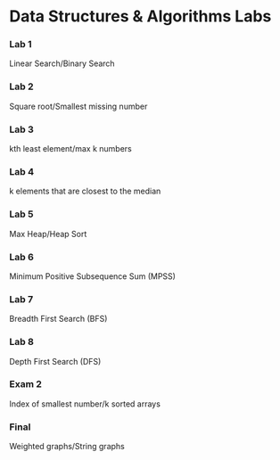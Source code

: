 # Data Structures & Algorithms Labs

### Lab 1
Linear Search/Binary Search
### Lab 2
Square root/Smallest missing number
### Lab 3
kth least element/max k numbers
### Lab 4
k elements that are closest to the median
### Lab 5
Max Heap/Heap Sort
### Lab 6
Minimum Positive Subsequence Sum (MPSS)
### Lab 7
Breadth First Search (BFS)
### Lab 8
Depth First Search (DFS)
### Exam 2
Index of smallest number/k sorted arrays
### Final
Weighted graphs/String graphs
